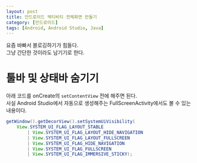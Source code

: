 ```yaml
---
layout: post
title: 안드로이드 액티비티 전체화면 만들기
category: [안드로이드]
tags: [Android, Android Studio, Java]
---
```


요즘 바빠서 블로깅하기가 힘들다.  
그냥 간단한 것이라도 남기기로 한다.  

# 툴바 및 상태바 숨기기

아래 코드를 onCreate의 `setContentView` 전에 해주면 된다.  
사실 Android Studio에서 자동으로 생성해주는 FullScreenActivity에서도 볼 수 있는 내용이다.  

``` java
getWindow().getDecorView().setSystemUiVisibility(
    View.SYSTEM_UI_FLAG_LAYOUT_STABLE
        | View.SYSTEM_UI_FLAG_LAYOUT_HIDE_NAVIGATION
        | View.SYSTEM_UI_FLAG_LAYOUT_FULLSCREEN
        | View.SYSTEM_UI_FLAG_HIDE_NAVIGATION
        | View.SYSTEM_UI_FLAG_FULLSCREEN
        | View.SYSTEM_UI_FLAG_IMMERSIVE_STICKY);
```


